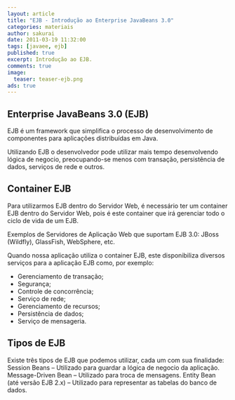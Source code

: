 ```yaml
---
layout: article
title: "EJB - Introdução ao Enterprise JavaBeans 3.0"
categories: materiais
author: sakurai
date: 2011-03-19 11:32:00
tags: [javaee, ejb]
published: true
excerpt: Introdução ao EJB.
comments: true
image:
  teaser: teaser-ejb.png
ads: true
---
```


## Enterprise JavaBeans 3.0 (EJB)

EJB é um framework que simplifica o processo de desenvolvimento de componentes para aplicações distribuídas em Java.

Utilizando EJB o desenvolvedor pode utilizar mais tempo desenvolvendo lógica de negocio, preocupando-se menos com transação, persistência de dados, serviços de rede e outros.

## Container EJB

Para utilizarmos EJB dentro do Servidor Web, é necessário ter um container EJB dentro do Servidor Web, pois é este container que irá gerenciar todo o ciclo de vida de um EJB.

Exemplos de Servidores de Aplicação Web que suportam EJB 3.0: JBoss (Wildfly), GlassFish, WebSphere, etc.

Quando nossa aplicação utiliza o container EJB, este disponibiliza diversos serviços para a aplicação EJB como, por exemplo:

* Gerenciamento de transação;
* Segurança;
* Controle de concorrência;
* Serviço de rede;
* Gerenciamento de recursos;
* Persistência de dados;
* Serviço de mensageria.

## Tipos de EJB

Existe três tipos de EJB que podemos utilizar, cada um com sua finalidade:
Session Beans – Utilizado para guardar a lógica de negocio da aplicação.
Message-Driven Bean – Utilizado para troca de mensagens.
Entity Bean (até versão EJB 2.x) – Utilizado para representar as tabelas do banco de dados.
